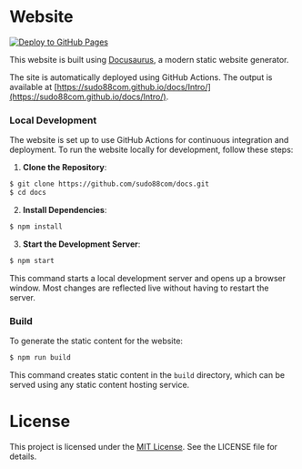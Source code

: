 # Website

[![Deploy to GitHub Pages](https://github.com/sudo88com/docs/actions/workflows/deploy_github_pages.yml/badge.svg)](https://github.com/sudo88com/docs/actions/workflows/deploy_github_pages.yml)

This website is built using [Docusaurus](https://docusaurus.io/), a modern static website generator.

The site is automatically deployed using GitHub Actions. The output is available at [https://sudo88com.github.io/docs/Intro/](https://sudo88com.github.io/docs/Intro/).

### Local Development

The website is set up to use GitHub Actions for continuous integration and deployment. To run the website locally for development, follow these steps:

1. **Clone the Repository**:
```bash
$ git clone https://github.com/sudo88com/docs.git
$ cd docs
```

2. **Install Dependencies**:
```bash
$ npm install
```

3. **Start the Development Server**:
```bash
$ npm start
```

This command starts a local development server and opens up a browser window. Most changes are reflected live without having to restart the server.

### Build

To generate the static content for the website:

```bash
$ npm run build
```

This command creates static content in the `build` directory, which can be served using any static content hosting service.

# License
This project is licensed under the [MIT License](/LICENSE). See the LICENSE file for details.
